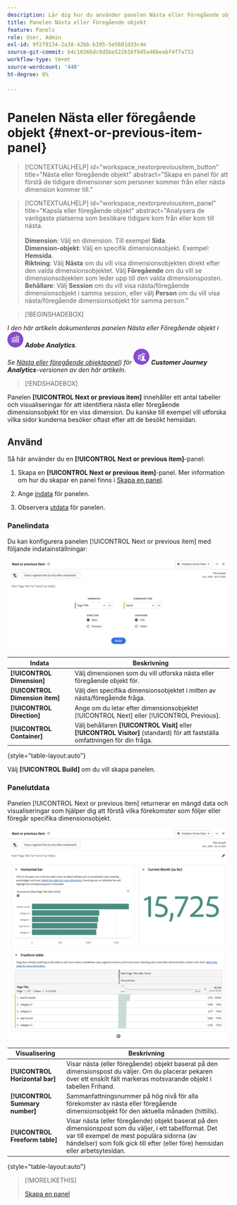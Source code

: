 ```yaml
---
description: Lär dig hur du använder panelen Nästa eller Föregående objekt som visar nästa eller föregående objekt för en viss dimension.
title: Panelen Nästa eller Föregående objekt
feature: Panels
role: User, Admin
exl-id: 9f2f8134-2a38-42bb-b195-5e5601d33c4e
source-git-commit: b4c1636bdc9d5be522b16f945a46beabf4f7a733
workflow-type: tm+mt
source-wordcount: '440'
ht-degree: 0%

---
```


# Panelen Nästa eller föregående objekt {#next-or-previous-item-panel}

>[!CONTEXTUALHELP]
>id="workspace_nextorpreviousitem_button"
>title="Nästa eller föregående objekt"
>abstract="Skapa en panel för att förstå de tidigare dimensioner som personer kommer från eller nästa dimension kommer till."

>[!CONTEXTUALHELP]
>id="workspace_nextorpreviousitem_panel"
>title="Kapsla eller föregående objekt"
>abstract="Analysera de vanligaste platserna som besökare tidigare kom från eller kom till nästa.<br/><br/>**Dimension**: Välj en dimension. Till exempel **Sida**.<br/>**Dimension-objekt**: Välj en specifik dimensionsobjekt. Exempel: **Hemsida**.<br/>**Riktning**: Välj **Nästa** om du vill visa dimensionsobjekten direkt efter den valda dimensionsobjektet. Välj **Föregående** om du vill se dimensionsobjekten som leder upp till den valda dimensionsposten.<br/>**Behållare**: Välj **Session** om du vill visa nästa/föregående dimensionsobjekt i samma session, eller välj **Person** om du vill visa nästa/föregående dimensionsobjekt för samma person."

>[!BEGINSHADEBOX]

_I den här artikeln dokumenteras panelen Nästa eller Föregående objekt i_ ![AdobeAnalytics](/help/assets/icons/AdobeAnalytics.svg) _&#x200B;**Adobe Analytics**._<br/>_Se [Nästa eller föregående objektpanel](https://experienceleague.adobe.com/en/docs/analytics/analyze/analysis-workspace/panels/next-previous)) för_ ![CustomerJourneyAnalytics](/help/assets/icons/CustomerJourneyAnalytics.svg) _&#x200B;**Customer Journey Analytics**-versionen av den här artikeln._

>[!ENDSHADEBOX]

Panelen **[!UICONTROL Next or previous item]** innehåller ett antal tabeller och visualiseringar för att identifiera nästa eller föregående dimensionsobjekt för en viss dimension. Du kanske till exempel vill utforska vilka sidor kunderna besöker oftast efter att de besökt hemsidan.

## Använd

Så här använder du en **[!UICONTROL Next or previous item]**-panel:

1. Skapa en **[!UICONTROL Next or previous item]**-panel. Mer information om hur du skapar en panel finns i [Skapa en panel](panels.md#create-a-panel).

1. Ange [indata](#panel-input) för panelen.

1. Observera [utdata](#panel-output) för panelen.

### Panelindata

Du kan konfigurera panelen [!UICONTROL Next or previous item] med följande indatainställningar:

![Nästa eller föregående objektpanel](assets/next-or-previous-item.png)

| Indata | Beskrivning |
| --- | --- |
| **[!UICONTROL Dimension]** | Välj dimensionen som du vill utforska nästa eller föregående objekt för. |
| **[!UICONTROL Dimension item]** | Välj den specifika dimensionsobjektet i mitten av nästa/föregående fråga. |
| **[!UICONTROL Direction]** | Ange om du letar efter dimensionsobjektet [!UICONTROL Next] eller [!UICONTROL Previous]. |
| **[!UICONTROL Container]** | Välj behållaren **[!UICONTROL Visit]** eller **[!UICONTROL Visitor]** (standard) för att fastställa omfattningen för din fråga. |

{style="table-layout:auto"}

Välj **[!UICONTROL Build]** om du vill skapa panelen.

### Panelutdata

Panelen [!UICONTROL Next or previous item] returnerar en mängd data och visualiseringar som hjälper dig att förstå vilka förekomster som följer eller föregår specifika dimensionsobjekt.

![Nästa/Föregående panelutdata](assets/next-or-previous-item-output.png)


| Visualisering | Beskrivning |
| --- | --- |
| **[!UICONTROL Horizontal bar]** | Visar nästa (eller föregående) objekt baserat på den dimensionspost du väljer. Om du placerar pekaren över ett enskilt fält markeras motsvarande objekt i tabellen Frihand. |
| **[!UICONTROL Summary number]** | Sammanfattningsnummer på hög nivå för alla förekomster av nästa eller föregående dimensionsobjekt för den aktuella månaden (hittills). |
| **[!UICONTROL Freeform table]** | Visar nästa (eller föregående) objekt baserat på den dimensionspost som du väljer, i ett tabellformat. Det var till exempel de mest populära sidorna (av händelser) som folk gick till efter (eller före) hemsidan eller arbetsytesidan. |

{style="table-layout:auto"}


>[!MORELIKETHIS]
>
>[Skapa en panel](/help//analyze/analysis-workspace/c-panels/panels.md#create-a-panel)
>

<!--
# Next or previous item panel

This panel contains a number of tables and visualizations to easily identify the next or previous dimension item for a specific dimension. For example, you might want to explore which pages customers went to most often after they visited the Home page.

## Access the panel

You can access the panel from within [!UICONTROL Reports] or within [!UICONTROL Workspace].

| Access point | Description |
| --- | --- |
| [!UICONTROL Reports] | <ul><li>The panel is already dropped into a project.</li><li>The left rail is collapsed.</li><li>If you selected [!UICONTROL Next page], default settings have already been applied, such as [!UICONTROL Page] for [!UICONTROL Dimension], and the top page as the [!UICONTROL Dimension Item], [!UICONTROL Next] for [!UICONTROL Direction] and [!UICONTROL Visit] for [!UICONTROL Container]. You can modify all these settings.</li></ul>![Next/Previous panel](assets/next-previous.png)|
| Workspace | Create a new project and select the Panel icon in the left rail. Then drag the [!UICONTROL Next or previous item] panel above the Freeform table. Notice that the [!UICONTROL Dimension] and [!UICONTROL Dimension Item] fields are left blank. Select a dimension from the drop-down list. [!UICONTROL Dimension items] are populated based on the [!UICONTROL dimension] you chose. The top dimension item gets added, but you can select a different item. The defaults are Next and Visitor. Again, you can modify these as well.<p>![Next/Previous panel](assets/next-previous2.png) |

{style="table-layout:auto"}

## Panel Inputs {#Input}

You can configure the [!UICONTROL Next or previous item] panel panel using these input settings:

| Setting | Description |
| --- | --- |
| Segment (or other component) drop zone | You can drag and drop segments or other components to further filter your panel results. |
| Dimension | The dimension for which you want to explore next or previous items. |
| Dimension Item | The specific item at the center of your next/previous inquiry. |
| Direction | Specify whether you are looking for the [!UICONTROL Next] or the [!UICONTROL Previous] dimension item. |
| Container | [!UICONTROL Visit] or [!UICONTROL Visitor] (default) determine the scope of your inquiry. |

{style="table-layout:auto"}

Click **[!UICONTROL Build]** to build the panel.

## Panel output {#output}

The [!UICONTROL Next or previous item] panel returns a rich set of data and visualizations to help you better understand what occurrences follow or precede specific dimension items.

![Next/Previous panel output](assets/next-previous-output.png)

![Next/Previous panel output](assets/next-previous-output2.png)

| Visualization | Description |
| --- | --- |
| Horizontal bar | Lists the next (or previous) items based on the dimension item you chose. Hovering over an individual bar highlights the corresponding item in the Freeform table. |
| Summary number | High-level summary number of all next or previous dimension item occurrences for the current month (so far.) |
| Freeform table | Lists the next (or previous) items based on the dimension item you chose, in a table format. For example, which were the most popular pages (by occurrences) that people went to after (or before) the home page or the workspace page. |

{style="table-layout:auto"}

-->
